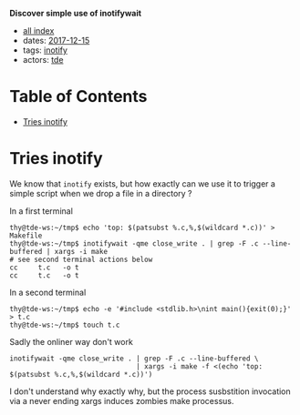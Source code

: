 **Discover simple use of inotifywait**

- [all index](/indexed/tde/journal-tde.md)
- dates: [2017-12-15](/indexed/tde/journal-tde.md#dates-2017-12-15)
- tags: [inotify](/indexed/tde/journal-tde.md#tags-inotify)
- actors: [tde](/indexed/tde/journal-tde.md#actors-tde)



# Table of Contents

-   [Tries inotify](#tries-inotify)


# Tries inotify

We know that `inotify` exists, but how exactly can we use it to
trigger a simple script when we drop a file in a directory ?

In a first terminal

```console
thy@tde-ws:~/tmp$ echo 'top: $(patsubst %.c,%,$(wildcard *.c))' > Makefile
thy@tde-ws:~/tmp$ inotifywait -qme close_write . | grep -F .c --line-buffered | xargs -i make
# see second terminal actions below
cc     t.c   -o t
cc     t.c   -o t
```

In a second terminal

```console
thy@tde-ws:~/tmp$ echo -e '#include <stdlib.h>\nint main(){exit(0);}' > t.c
thy@tde-ws:~/tmp$ touch t.c
```

Sadly the onliner way don't work

```
inotifywait -qme close_write . | grep -F .c --line-buffered \
                               | xargs -i make -f <(echo 'top: $(patsubst %.c,%,$(wildcard *.c))')
```

I don't understand why exactly why, but the process susbstition
invocation via a never ending xargs induces zombies make processus.
